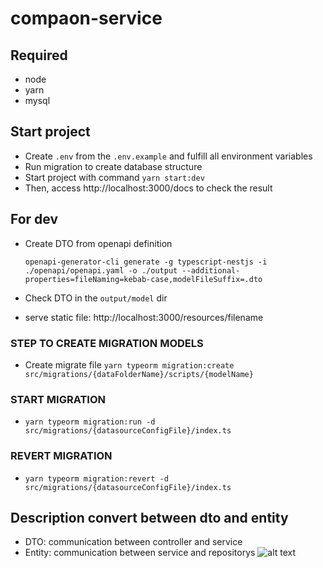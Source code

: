 # compaon-service
## Required
- node
- yarn
- mysql

## Start project
- Create `.env` from the `.env.example` and fulfill all environment variables
- Run migration to create database structure
- Start project with command `yarn start:dev`
- Then, access http://localhost:3000/docs to check the result

## For dev
- Create DTO from openapi definition
  ```
  openapi-generator-cli generate -g typescript-nestjs -i ./openapi/openapi.yaml -o ./output --additional-properties=fileNaming=kebab-case,modelFileSuffix=.dto
  ```
- Check DTO in the `output/model` dir

- serve static file: http://localhost:3000/resources/filename


### STEP TO CREATE MIGRATION MODELS
- Create migrate file `yarn typeorm migration:create src/migrations/{dataFolderName}/scripts/{modelName}`

### START MIGRATION
- `yarn typeorm migration:run -d src/migrations/{datasourceConfigFile}/index.ts`


### REVERT MIGRATION
- `yarn typeorm migration:revert -d src/migrations/{datasourceConfigFile}/index.ts`

## Description convert between dto and entity

- DTO: communication between controller and service
- Entity: communication between service and repositorys
  ![alt text](https://i.imgur.com/LXGEXh3.png)
